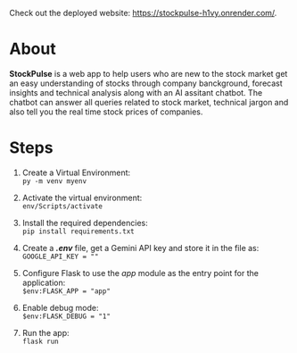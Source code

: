 Check out the deployed website: https://stockpulse-h1vy.onrender.com/. 

<h1>About</h1>
<b>StockPulse</b> is a web app to help users who are new to the stock market get an easy understanding of stocks through company banckground, forecast insights and technical analysis along with an AI assitant chatbot. The chatbot can answer all queries related to stock market, technical jargon and also tell you the real time stock prices of companies.

<br>
<h1>Steps</h1>

1. Create a Virtual Environment:
   <br>
   `py -m venv myenv`

2. Activate the virtual environment:
   <br>
   `env/Scripts/activate`

3. Install the required dependencies:
   <br>
   `pip install requirements.txt`

4. Create a **_.env_** file, get a Gemini API key and store it in the file as:
`GOOGLE_API_KEY = ""`

5. Configure Flask to use the _app_ module as the entry point for the application:
   <br>
   `$env:FLASK_APP = "app"`

6. Enable debug mode:
   <br>
   `$env:FLASK_DEBUG = "1"`

7. Run the app:
   <br>
   `flask run`
